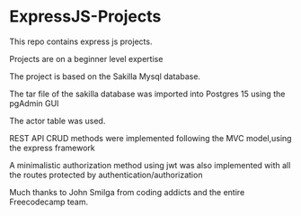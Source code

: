 # ExpressJS-Projects

This repo contains express js projects. 

Projects are on a  beginner level expertise

The project is based on the Sakilla Mysql database.

The tar file of the sakilla database was imported into Postgres 15 using the pgAdmin GUI

The actor table was used.

REST API CRUD methods were implemented following the MVC model,using the express framework

A minimalistic authorization method using jwt was also implemented with all the routes protected by authentication/authorization

Much thanks to John Smilga from coding addicts and the entire Freecodecamp team.
